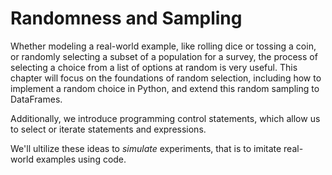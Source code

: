 # Randomness and Sampling

Whether modeling a real-world example, like rolling dice or tossing a coin, or randomly selecting a subset of a population for a survey, the process of selecting a choice from a list of options at random is very useful. This chapter will focus on the foundations of random selection, including how to implement a random choice in Python, and extend this random sampling to DataFrames.

Additionally, we introduce programming control statements, which allow us to select or iterate statements and expressions.

We'll ultilize these ideas to *simulate* experiments, that is to imitate real-world examples using code.